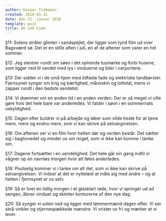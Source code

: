 ```yaml
---
author: Kasper Tidemann
created: 2016-01-31
date: den 31. januar 2016
template: post
title: De små hjem
---
```


§11: Solens stråler glimter i vandspejlet, der ligger som tynd film ud over Bagsværd sø. Det er en stille aften i juli, en af de aftener som varer en hel sommer.

§12: Jeg slentrer rundt om søen i det spirende tusmørke og forbi husene, som ligger ned til vandet med lys i vinduerne og biler i carportene.

§13: Der sidder vi i de små hjem med ildfaste fade og elektriske tandbørster. Fjernsynet synger om krig og kærlighed, måneskin og lottotal, mens vi zapper rundt i den bedste sendetid.

§14: Vi drømmer om en anden tid i en anden verden. Der er så meget vi ville gøre hvis det hele bare var anderledes. Vi falder i søvn i en sommernats uskyldighed.

§15: Dagen efter buldrer vi på arbejde og løber som vilde heste for at tjene mere, mere og endnu mere, som vi kan skrive på selvangivelsen.

§16: Om aftenen ser vi en film hvor helten dør og verden består. Det sætter sig i baghovedet og minder os om noget, som vi ikke kan komme i tanke om.

§17: Dagene fortsætter i en uendelighed. Det hele går sin gang indtil vi vågner op en navnløs morgen hvor alt føles anderledes.

§18: Pludselig kommer vi i tanke om alt det, som vi ikke kan skrive på selvangivelsen. Vi indser at det er nytteløst at måle sig med andre – og at helten i fjernsynet er os selv.

§19: Så er livet en tidlig morgen i et glasklart røde, hvor vi springer ud ad sengen, åbner vinduet og skimter konturerne af den nye dag.

§20: Så synger vi solen ned og ligger med tømmermænd dagen efter. Vi ser skrå vinkler og stjernespækkede mønstre. Vi vrister os fri og mærker at vi lever.